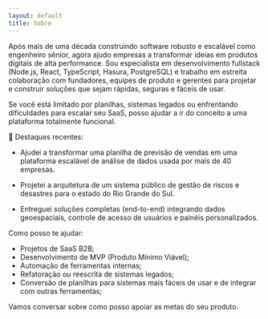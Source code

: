 ```yaml
---
layout: default
title: Sobre
---
```


Após mais de uma década construindo software robusto e escalável como engenheiro sênior, agora ajudo empresas a transformar ideias em produtos digitais de alta performance. Sou especialista em desenvolvimento fullstack (Node.js, React, TypeScript, Hasura, PostgreSQL) e trabalho em estreita colaboração com fundadores, equipes de produto e gerentes para projetar e construir soluções que sejam rápidas, seguras e fáceis de usar.

Se você está limitado por planilhas, sistemas legados ou enfrentando dificuldades para escalar seu SaaS, posso ajudar a ir do conceito a uma plataforma totalmente funcional.

🧩 Destaques recentes:

* Ajudei a transformar uma planilha de previsão de vendas em uma plataforma escalável de análise de dados usada por mais de 40 empresas.

* Projetei a arquitetura de um sistema público de gestão de riscos e desastres para o estado do Rio Grande do Sul.

* Entreguei soluções completas (end-to-end) integrando dados geoespaciais, controle de acesso de usuários e painéis personalizados.

Como posso te ajudar:

* Projetos de SaaS B2B;
* Desenvolvimento de MVP (Produto Mínimo Viável);
* Automação de ferramentas internas;
* Refatoração ou reescrita de sistemas legados;
* Conversão de planilhas para sistemas mais fáceis de usar e de integrar com outras ferramentas;

Vamos conversar sobre como posso apoiar as metas do seu produto.

